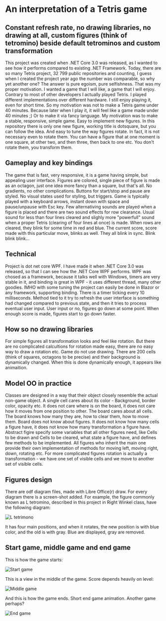 # An interpretation of a Tetris game
## Constant refresh rate, no drawing libraries, no drawing at all, custom figures (think of tetromino) beside default tetrominos and custom transformation

This project was created when .NET Core 3.0 was released, as I wanted to see how it performs compared to existing .NET Framework. Today, there are so many Tetris project, 32 799 public repositories and counting, I guess when I created the project year ago the number was comparable, so why yet another one? The answer is pure egoism, pure selfishness. That was my proper motivation. I wanted a game that I will like, a game that I will enjoy. Contrary to most of other developers I actually played Tetris. I played different implementations over different hardware. I still enjoy playing it, even for short time.
So my motivation was not to make a Tetris game under 40 minutes. Because later when I play it, it will feel like a game made under 40 minutes ;) Or to make it via fancy language. My motivation was to make a stable, responsive, simple game. Easy to implement new figures. In this repository there is only one new figure, working title is dotsquare, but you can follow the idea. And easy to tune the way figures rotate. In fact, it is not necessary even to rotate them. You can have a figure that at one moment is one square, at other two, and then three, then back to one etc. You don't rotate them, you transform them.

## Gameplay and key bindings

The game that is fast, very responsive, it is a game having simple, but appealing user interface. Figures are colored, single piece of figure is made as an octagon, just one idea more fancy than a square, but that's all. No gradients, no other complications. Buttons for start/stop and pause are styled. No visual states used for styling, but triggers. Game is typically played with a keyboard arrows, instant down with space and pause/unpause with Esc key. Few alternativing sounds are played when a figure is placed and there are two sound effects for row clearance. Usual sound for less than four lines cleared and slighly more "powerfull" sound when a proper Tetris (clearing of four lines at once) is made. When rows are cleared, they blink for some time in red and blue. The current score, score made with this particular move, blinks as well. They all blink in sync. Blink blink blink...

## Technical

Project is dot net core WPF. I have made it when .NET Core 3.0 was released, so that I can see how the .NET Core WPF performs. WPF was chosed as a framework, because it talks well with Windows, timers are very stable in it, and binding is great in WPF - it uses different thread, many other goodies. IMHO with some tuning the project can easily be done in Blazor or any framework, supporting binding. There is a timer ticking every 10 milliseconds. Method tied to it try to refresh the user interface is something had changed compared to previous state, and then it tries to process eventual user input. User input or no, figures go down at some point. When enough score is made, figures start to go down faster.

## How so no drawing libraries

For simple figures all transformation looks and feel like rotation. But there are no complicated calcultions for rotation made easy, there are no easy way to draw a rotation etc. Game do not use drawing. There are 200 cells (think of squares, octagons to be precise) and their background is dynamically changed. When this is done dynamically enough, it appears like animaition.

## Model OO in practice

Classes are designed in a way that their object closely resemble the actual non-game object. A single cell cares about its color - Background, border color, opacity etc. It does not care where is on the board, it does not care how it moves from one position to other. The board cares about all cells. The board knows how many they are, how to clear them, how to move them. Board does not know about figures. It does not know how many cells a figure have, it does not know how many transformation a figure have. Abstract figire specify some variables that all other figures need, like Cells to be drawn and Cells to be cleared, what state a figure have, and defines few methods to be implemented. All figures who inherit the main one provide their own implementation of methods for moving left, moving right, down, rotating etc. For more complicated figures rotation is actually a transformation - we have one set of visible cells and we move to another set of visible cells.

## Figures design

There are odf diagram files, made with Libre Office(r) draw. For every diagram there is a screen-shot added. For example, the figure commonly known as L tetromino, described in this project in Right Winkel class, have the following diagram:

![L tetrimono](https://github.com/MahmudOnWeb/TetrisDotNetCoreWpf/blob/master/RightWinkel%20-%20L.PNG?raw=true)

It has four main positions, and when it rotates, the new position is with blue color, and the old is with gray. Blue are displayed, gray are removed.

## Start game, middle game and end game

This is how the game starts:

![Start game](https://github.com/MahmudOnWeb/TetrisDotNetCoreWpf/blob/master/StartGame.gif?raw=true)

This is a view in the middle of the game. Score depends heavily on level:

![Middle game](https://github.com/MahmudOnWeb/TetrisDotNetCoreWpf/blob/master/MiddleGame.gif?raw=true)

And this is how the game ends. Short end game animation. Another game perhaps?

![End game](https://github.com/MahmudOnWeb/TetrisDotNetCoreWpf/blob/master/EndGame.gif?raw=true)